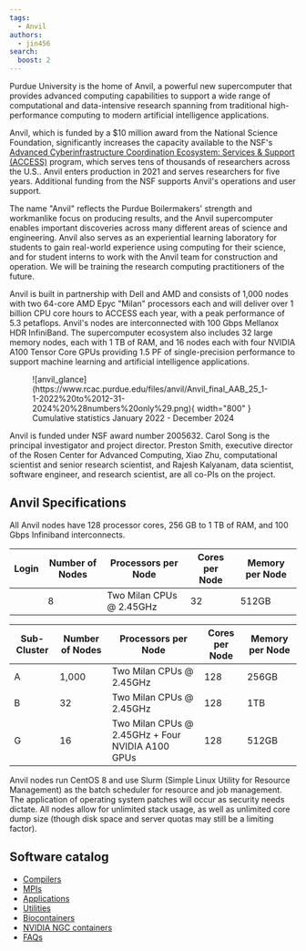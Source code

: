 ```yaml
---
tags:
  - Anvil
authors:
  - jin456
search:
  boost: 2
---
```


Purdue University is the home of Anvil, a powerful new supercomputer that provides advanced computing capabilities to support a wide range of computational and data-intensive research spanning from traditional high-performance computing to modern artificial intelligence applications.

Anvil, which is funded by a $10 million award from the National Science Foundation, significantly increases the capacity available to the NSF&#39;s <a href="https://access-ci.org/">Advanced Cyberinfrastructure Coordination Ecosystem: Services &amp; Support (ACCESS)</a> program, which serves tens of thousands of researchers across the U.S.. Anvil enters production in 2021 and serves researchers for five years. Additional funding from the NSF supports Anvil&#39;s operations and user support.

The name &quot;Anvil&quot; reflects the Purdue Boilermakers&#39; strength and workmanlike focus on producing results, and the Anvil supercomputer enables important discoveries across many different areas of science and engineering. Anvil also serves as an experiential learning laboratory for students to gain real-world experience using computing for their science, and for student interns to work with the Anvil team for construction and operation. We will be training the research computing practitioners of the future.

Anvil is built in partnership with Dell and AMD and consists of 1,000 nodes with two 64-core AMD Epyc &quot;Milan&quot; processors each and will deliver over 1 billion CPU core hours to ACCESS each year, with a peak performance of 5.3 petaflops. Anvil&#39;s nodes are interconnected with 100 Gbps Mellanox HDR InfiniBand. The supercomputer ecosystem also includes 32 large memory nodes, each with 1 TB of RAM, and 16 nodes each with four NVIDIA A100 Tensor Core GPUs providing 1.5 PF of single-precision performance to support machine learning and artificial intelligence applications.

<figure markdown="span">
  ![anvil_glance](https://www.rcac.purdue.edu/files/anvil/Anvil_final_AAB_25_1-1-2022%20to%2012-31-2024%20%28numbers%20only%29.png){ width="800" }
  <figcaption>Cumulative statistics January 2022 - December 2024</figcaption>
</figure>

Anvil is funded under NSF award number 2005632. Carol Song is the principal investigator and project director. Preston Smith, executive director of the Rosen Center for Advanced Computing, Xiao Zhu, computational scientist and senior research scientist, and Rajesh Kalyanam, data scientist, software engineer, and research scientist, are all co-PIs on the project.

## Anvil Specifications

All Anvil nodes have 128 processor cores, 256 GB to 1 TB of RAM, and 100 Gbps Infiniband interconnects.

|Login|Number of Nodes| Processors per Node    | Cores per Node| Memory per Node|
|-----|---------------|------------------------|---------------|----------------|
|     |8              |Two Milan CPUs @ 2.45GHz|32             |512GB           |


|Sub-Cluster|Number of Nodes| Processors per Node    | Cores per Node| Memory per Node|
|-----------|---------------|------------------------|---------------|----------------|
|A          |1,000          |Two Milan CPUs @ 2.45GHz|128             |256GB           |
|B          |32             |Two Milan CPUs @ 2.45GHz|128             |1TB           |
|G          |16             |Two Milan CPUs @ 2.45GHz + Four NVIDIA A100 GPUs|128             |512GB           |


Anvil nodes run CentOS 8 and use Slurm (Simple Linux Utility for Resource Management) as the batch scheduler for resource and job management. The application of operating system patches will occur as security needs dictate. All nodes allow for unlimited stack usage, as well as unlimited core dump size (though disk space and server quotas may still be a limiting factor).

## Software catalog

<ul>
	<li><a href="/knowledge/compilers">Compilers</a></li>
	<li><a href="/knowledge/mpis">MPIs</a></li>
	<li><a href="/knowledge/applications">Applications</a></li>
	<li><a href="/knowledge/utilities">Utilities</a></li>
	<li><a href="/knowledge/biocontainers">Biocontainers</a></li>
	<li><a href="/knowledge/ngc">NVIDIA NGC containers</a></li>
	<li><a href="/knowledge/faqs">FAQs</a></li>
</ul>
